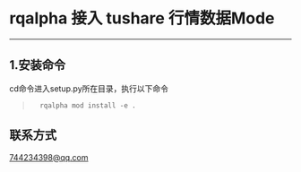 rqalpha 接入 tushare 行情数据Mode
===
---
1.安装命令
---
cd命令进入setup.py所在目录，执行以下命令
>       rqalpha mod install -e .



联系方式
--
744234398@qq.com
